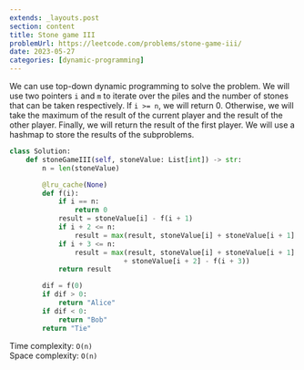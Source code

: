 ```yaml
---
extends: _layouts.post
section: content
title: Stone game III
problemUrl: https://leetcode.com/problems/stone-game-iii/
date: 2023-05-27
categories: [dynamic-programming]
---
```


We can use top-down dynamic programming to solve the problem. We will use two pointers `i` and `m` to iterate over the piles and the number of stones that can be taken respectively. If `i >= n`, we will return 0. Otherwise, we will take the maximum of the result of the current player and the result of the other player. Finally, we will return the result of the first player. We will use a hashmap to store the results of the subproblems.

```python
class Solution:
    def stoneGameIII(self, stoneValue: List[int]) -> str:
        n = len(stoneValue)

        @lru_cache(None)
        def f(i):
            if i == n:
                return 0
            result = stoneValue[i] - f(i + 1)
            if i + 2 <= n:
                result = max(result, stoneValue[i] + stoneValue[i + 1] - f(i + 2))
            if i + 3 <= n:
                result = max(result, stoneValue[i] + stoneValue[i + 1]
                            + stoneValue[i + 2] - f(i + 3))
            return result

        dif = f(0)
        if dif > 0:
            return "Alice"
        if dif < 0:
            return "Bob"
        return "Tie"
```

Time complexity: `O(n)` <br/>
Space complexity: `O(n)`